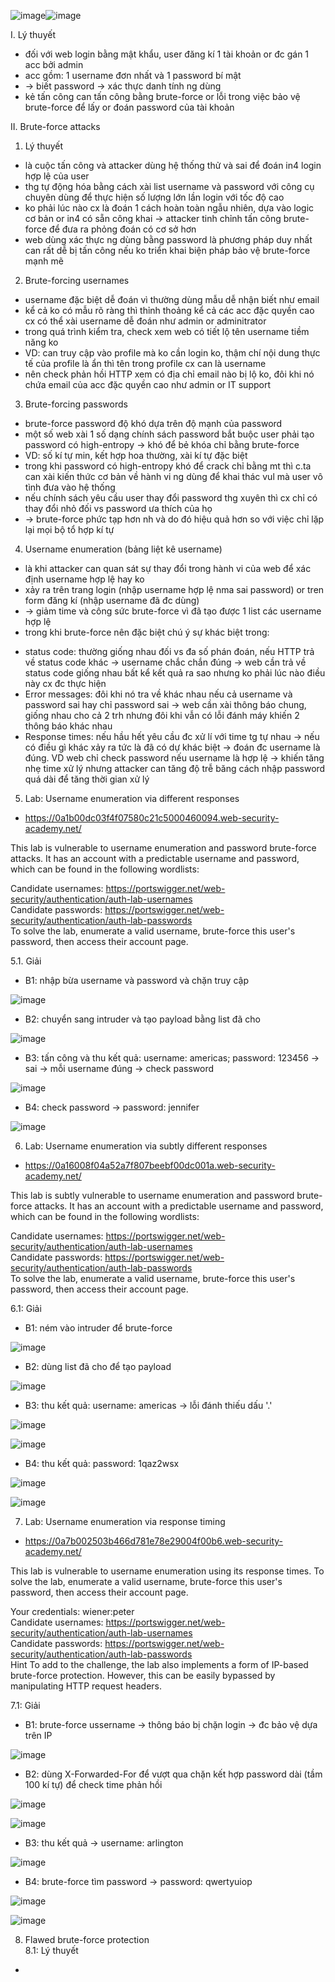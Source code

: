 ![image](https://github.com/bangngoc116/Authentication-vulnerabilities/assets/127403046/44f82c9f-67f2-4dc1-a1e5-e26d4b0ff386)![image](https://github.com/bangngoc116/Authentication-vulnerabilities/assets/127403046/19ad9390-ad7e-49b2-bb0d-e3472064a98b)<br>

I. Lý thuyết<br>
- đối với web login bằng mật khẩu, user đăng kí 1 tài khoản or đc gán 1 acc bởi admin
- acc gồm: 1 username đơn nhất và 1 password bí mật
- -> biết password -> xác thực danh tính ng dùng
- kẻ tấn công can tấn công bằng brute-force or lỗi trong việc bảo vệ brute-force để lấy or đoán password của tài khoản<br>

II. Brute-force attacks<br>
1. Lý thuyết<br>
- là cuộc tấn công và attacker dùng hệ thống thử và sai để đoán in4 login hợp lệ của user
- thg tự động hóa bằng cách xài list username và password với công cụ chuyên dùng để thực hiện số lượng lớn lần login với tốc độ cao
- ko phải lúc nào cx là đoán 1 cách hoàn toàn ngẫu nhiên, dựa vào logic cơ bản or in4 có sẵn công khai -> attacker tinh chỉnh tấn công brute-force để đưa ra phỏng đoán có cơ sở hơn
- web dùng xác thực ng dùng bằng password là phương pháp duy nhất can rất dễ bị tấn công nếu ko triển khai biện pháp bảo vệ brute-force mạnh mẽ<br>

2. Brute-forcing usernames<br>
- username đặc biệt dễ đoán vì thường dùng mẫu dễ nhận biết như email
- kể cả ko có mẫu rõ ràng thì thỉnh thoảng kể cả các acc đặc quyền cao cx có thể xài username dễ đoán như admin or adminitrator
- trong quá trình kiểm tra, check xem web có tiết lộ tên username tiềm năng ko
- VD: can truy cập vào profile mà ko cần login ko, thậm chí nội dung thực tế của profile là ẩn thì tên trong profile cx can là username
- nên check phản hồi HTTP xem có địa chỉ email nào bị lộ ko, đôi khi nó chứa email của acc đặc quyền cao như admin or IT support<br>

3. Brute-forcing passwords<br>
- brute-force password độ khó dựa trên độ mạnh của password
- một số web xài 1 số dạng chính sách password bắt buộc user phải tạo password có high-entropy -> khó để bẻ khóa chỉ bằng brute-force
- VD: số kí tự min, kết hợp hoa thường, xài kí tự đặc biệt
- trong khi password có high-entropy khó để crack chỉ bằng mt thì c.ta can xài kiến thức cơ bản về hành vi ng dùng để khai thác vul mà user vô tình đưa vào hệ thống
- nếu chính sách yêu cầu user thay đổi password thg xuyên thì cx chỉ có thay đổi nhỏ đối vs password ưa thích của họ
- -> brute-force phức tạp hơn nh và do đó hiệu quả hơn so với việc chỉ lặp lại mọi bộ tổ hợp kí tự<br>

4. Username enumeration (bảng liệt kê username)<br>
- là khi attacker can quan sát sự thay đổi trong hành vi của web để xác định username hợp lệ hay ko
- xảy ra trên trang login (nhập username hợp lệ nma sai password) or tren form đăng kí (nhập username đã đc dùng)
- -> giảm time và công sức brute-force vì đã tạo được 1 list các username hợp lệ
- trong khi brute-force nên đặc biệt chú ý sự khác biệt trong:<br>
+ status code: thường giống nhau đối vs đa số phán đoán, nếu HTTP trả về status code khác -> username chắc chắn đúng -> web cần trả về status code giống nhau bất kể kết quả ra sao nhưng ko phải lúc nào điều này cx đc thực hiện
+ Error messages: đôi khi nó tra về khác nhau nếu cả username và password sai hay chỉ password sai -> web cần xài thông báo chung, giống nhau cho cả 2 trh nhưng đôi khi vẫn có lỗi đánh máy khiến 2 thông báo khác nhau
+ Response times: nếu hầu hết yêu cầu đc xử lí với time tg tự nhau -> nếu có điều gì khác xảy ra tức là đã có dự khác biệt -> đoán đc username là đúng. VD web chỉ check password nếu username là hợp lệ -> khiến tăng nhẹ time xử lý nhưng attacker can tăng độ trễ băng cách nhập password quá dài để tăng thời gian xử lý<br>

5. Lab: Username enumeration via different responses<br>
- https://0a1b00dc03f4f07580c21c5000460094.web-security-academy.net/<br>

This lab is vulnerable to username enumeration and password brute-force attacks. It has an account with a predictable username and password, which can be found in the following wordlists:<br>

Candidate usernames: https://portswigger.net/web-security/authentication/auth-lab-usernames<br>
Candidate passwords: https://portswigger.net/web-security/authentication/auth-lab-passwords<br>
To solve the lab, enumerate a valid username, brute-force this user's password, then access their account page.<br>

5.1. Giải<br>
- B1: nhập bừa username và password và chặn truy cập<br>

![image](https://github.com/bangngoc116/Authentication-vulnerabilities/assets/127403046/22218d3b-2a4c-4e66-9036-43e914c23c43)<br>

- B2: chuyển sang intruder và tạo payload bằng list đã cho<br>

![image](https://github.com/bangngoc116/Authentication-vulnerabilities/assets/127403046/f159dd72-a526-4494-810d-48fe7d05e952)<br>

- B3: tấn công và thu kết quả: username: americas; password: 123456 -> sai -> mỗi username đúng -> check password<br>

![image](https://github.com/bangngoc116/Authentication-vulnerabilities/assets/127403046/8f0bb3da-8eba-4b5a-89af-d81a4b3f7087)<br>

- B4: check password -> password: jennifer<br>

![image](https://github.com/bangngoc116/Authentication-vulnerabilities/assets/127403046/7869ca43-715e-45bf-b77d-2717480d7f4d)<br>

6. Lab: Username enumeration via subtly different responses<br>
- https://0a16008f04a52a7f807beebf00dc001a.web-security-academy.net/<br>

This lab is subtly vulnerable to username enumeration and password brute-force attacks. It has an account with a predictable username and password, which can be found in the following wordlists:<br>

Candidate usernames: https://portswigger.net/web-security/authentication/auth-lab-usernames<br>
Candidate passwords: https://portswigger.net/web-security/authentication/auth-lab-passwords<br>
To solve the lab, enumerate a valid username, brute-force this user's password, then access their account page.<br>

6.1: Giải<br>
- B1: ném vào intruder để brute-force<br>

![image](https://github.com/bangngoc116/Authentication-vulnerabilities/assets/127403046/38fcefc6-d3ce-4332-9054-55a41ee7d375)<br>

- B2: dùng list đã cho để tạo payload<br>

![image](https://github.com/bangngoc116/Authentication-vulnerabilities/assets/127403046/2f1e24b2-a744-46dc-b6a9-97144832193f)
<br>

- B3: thu kết quả: username: americas -> lỗi đánh thiếu dấu '.'<br>

![image](https://github.com/bangngoc116/Authentication-vulnerabilities/assets/127403046/598dea80-d99f-486a-aef1-0bd5ee356e11)<br>

![image](https://github.com/bangngoc116/Authentication-vulnerabilities/assets/127403046/ba1675f1-1454-44f6-a7fa-ade491696e96)<br>

- B4: thu kết quả: password: 1qaz2wsx

![image](https://github.com/bangngoc116/Authentication-vulnerabilities/assets/127403046/245a5cda-04d3-4ef7-8ff9-4c85480f56d0)<br>

![image](https://github.com/bangngoc116/Authentication-vulnerabilities/assets/127403046/177575b0-bcd9-4536-ab3b-875bb79c0e7f)<br>

7. Lab: Username enumeration via response timing<br>
- https://0a7b002503b466d781e78e29004f00b6.web-security-academy.net/<br>

This lab is vulnerable to username enumeration using its response times. To solve the lab, enumerate a valid username, brute-force this user's password, then access their account page.<br>

Your credentials: wiener:peter<br>
Candidate usernames: https://portswigger.net/web-security/authentication/auth-lab-usernames<br>
Candidate passwords: https://portswigger.net/web-security/authentication/auth-lab-passwords<br>
 Hint
To add to the challenge, the lab also implements a form of IP-based brute-force protection. However, this can be easily bypassed by manipulating HTTP request headers.<br>

7.1: Giải<br>
- B1: brute-force ussername -> thông báo bị chặn login -> đc bảo vệ dựa trên IP<br>

![image](https://github.com/bangngoc116/Authentication-vulnerabilities/assets/127403046/dfea7646-4c18-41ff-9f85-06ea311ebdbb)<br>

- B2: dùng X-Forwarded-For để vượt qua chặn kết hợp password dài (tầm 100 kí tự) để check time phản hồi<br>

![image](https://github.com/bangngoc116/Authentication-vulnerabilities/assets/127403046/c56007ca-98a6-4f9d-8506-0699e90c5146)<br>

![image](https://github.com/bangngoc116/Authentication-vulnerabilities/assets/127403046/57eb72ff-c216-4cdd-9cd1-b11fd336bac6)<br>

- B3: thu kết quả -> username: arlington<br>

![image](https://github.com/bangngoc116/Authentication-vulnerabilities/assets/127403046/582fa85e-a5f7-44d5-8058-c1572e75dedb)<br>

- B4: brute-force tìm password -> password: qwertyuiop<br>

![image](https://github.com/bangngoc116/Authentication-vulnerabilities/assets/127403046/22ed2acd-da0d-406a-93c4-06987438ca38)<br>

![image](https://github.com/bangngoc116/Authentication-vulnerabilities/assets/127403046/f4db7663-40bf-4d08-8795-198a7286f999)<br>

8. Flawed brute-force protection<br>
8.1: Lý thuyết<br>
- 

